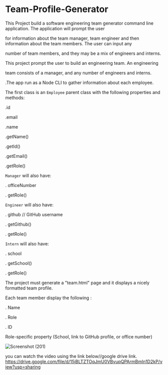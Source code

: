 # Team-Profile-Generator
This Project build a software engineering team generator command line application. The application will prompt the user 


for information about the team manager, team engineer and then information about the team members. The user can input any


 number of team members, and they may be a mix of engineers and interns.


This project prompt the user to build an engineering team. An engineering


team consists of a manager, and any number of engineers and interns.


.The app run as a Node CLI to gather information about each employee.

The first class is an `Employee` parent class with the following properties and methods:


 .id


  .email


  .name


  .getName()


   .getId()


   .getEmail()


  .getRole() 


  `Manager` will also have:

  . officeNumber

  . getRole() 


 `Engineer` will also have:

  . github  // GitHub username

  . getGithub()

  . getRole()

  `Intern` will also have:

  . school 

  . getSchool()

  . getRole()


  The project must generate a "team.html" page and it  displays a nicely formatted team profile.  
  
   Each team member display the following :

  . Name

  . Role

  . ID

   Role-specific property (School, link to GitHub profile, or office number)





![Screenshot (201)](https://user-images.githubusercontent.com/65740871/91371598-ad993680-e7ce-11ea-86ed-8888385cfcdb.png)










you can watch the video using the link below//google drive link.
https://drive.google.com/file/d/15jBLTZTOqJmU0VBvupQPArmBmIn1D2kP/view?usp=sharing
